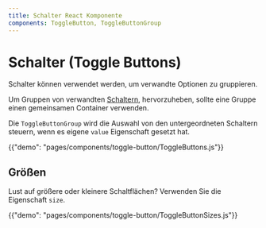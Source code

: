 ```yaml
---
title: Schalter React Komponente
components: ToggleButton, ToggleButtonGroup
---
```


# Schalter (Toggle Buttons)

<p class="description">Schalter können verwendet werden, um verwandte Optionen zu gruppieren.</p>

Um Gruppen von verwandten [Schaltern](https://material.io/design/components/buttons.html#toggle-button), hervorzuheben, sollte eine Gruppe einen gemeinsamen Container verwenden.

Die `ToggleButtonGroup` wird die Auswahl von den untergeordneten Schaltern steuern, wenn es eigene `value` Eigenschaft gesetzt hat.

{{"demo": "pages/components/toggle-button/ToggleButtons.js"}}

## Größen

Lust auf größere oder kleinere Schaltflächen? Verwenden Sie die Eigenschaft `size`.

{{"demo": "pages/components/toggle-button/ToggleButtonSizes.js"}}